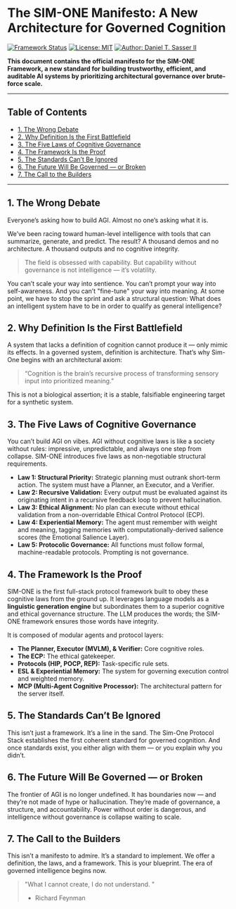 # The SIM-ONE Manifesto: A New Architecture for Governed Cognition

[![Framework Status](https://img.shields.io/badge/Status-v1.0-green.svg)](./)
[![License: MIT](https://img.shields.io/badge/License-MIT-yellow.svg)](./LICENSE)
[![Author: Daniel T. Sasser II](https://img.shields.io/badge/Author-Daniel_T._Sasser_II-orange.svg)](https://dansasser.me/about/)

**This document contains the official manifesto for the SIM-ONE Framework, a new standard for building trustworthy, efficient, and auditable AI systems by prioritizing architectural governance over brute-force scale.**

---

## Table of Contents
- [1. The Wrong Debate](#1-the-wrong-debate)
- [2. Why Definition Is the First Battlefield](#2-why-definition-is-the-first-battlefield)
- [3. The Five Laws of Cognitive Governance](#3-the-five-laws-of-cognitive-governance)
- [4. The Framework Is the Proof](#4-the-framework-is-the-proof)
- [5. The Standards Can’t Be Ignored](#5-the-standards-cant-be-ignored)
- [6. The Future Will Be Governed — or Broken](#6-the-future-will-be-governed--or-broken)
- [7. The Call to the Builders](#7-the-call-to-the-builders)

---

## 1. The Wrong Debate

Everyone’s asking how to build AGI. Almost no one’s asking what it is.

We’ve been racing toward human-level intelligence with tools that can summarize, generate, and predict. The result? A thousand demos and no architecture. A thousand outputs and no cognitive integrity.

> The field is obsessed with capability. But capability without governance is not intelligence — it’s volatility.

You can’t scale your way into sentience. You can’t prompt your way into self-awareness. And you can’t "fine-tune" your way into meaning. At some point, we have to stop the sprint and ask a structural question: What does an intelligent system have to be in order to qualify as general intelligence?

## 2. Why Definition Is the First Battlefield

A system that lacks a definition of cognition cannot produce it — only mimic its effects. In a governed system, definition is architecture. That’s why Sim-One begins with an architectural axiom:

> “Cognition is the brain’s recursive process of transforming sensory input into prioritized meaning.”

This is not a biological assertion; it is a stable, falsifiable engineering target for a synthetic system.

## 3. The Five Laws of Cognitive Governance

You can’t build AGI on vibes. AGI without cognitive laws is like a society without rules: impressive, unpredictable, and always one step from collapse. SIM-ONE introduces five laws as non-negotiable structural requirements.

* **Law 1: Structural Priority:** Strategic planning must outrank short-term action. The system must have a Planner, an Executor, and a Verifier.
* **Law 2: Recursive Validation:** Every output must be evaluated against its originating intent in a recursive feedback loop to prevent hallucination.
* **Law 3: Ethical Alignment:** No plan can execute without ethical validation from a non-overridable Ethical Control Protocol (ECP).
* **Law 4: Experiential Memory:** The agent must remember with weight and meaning, tagging memories with computationally-derived salience scores (the Emotional Salience Layer).
* **Law 5: Protocolic Governance:** All functions must follow formal, machine-readable protocols. Prompting is not governance.

## 4. The Framework Is the Proof

SIM-ONE is the first full-stack protocol framework built to obey these cognitive laws from the ground up. It leverages language models as a **linguistic generation engine** but subordinates them to a superior cognitive and ethical governance structure. The LLM produces the words; the SIM-ONE framework ensures those words have integrity.

It is composed of modular agents and protocol layers:
* **The Planner, Executor (MVLM), & Verifier:** Core cognitive roles.
* **The ECP:** The ethical gatekeeper.
* **Protocols (HIP, POCP, REP):** Task-specific rule sets.
* **ESL & Experiential Memory:** The system for governing execution control and weighted memory.
* **MCP (Multi-Agent Cognitive Processor):** The architectural pattern for the server itself.

## 5. The Standards Can’t Be Ignored

This isn’t just a framework. It’s a line in the sand. The Sim-One Protocol Stack establishes the first coherent standard for governed cognition. And once standards exist, you either align with them — or you explain why you didn’t.

## 6. The Future Will Be Governed — or Broken

The frontier of AGI is no longer undefined. It has boundaries now — and they’re not made of hype or hallucination. They’re made of governance, a structure, and accountability. Power without order is dangerous, and intelligence without governance is collapse waiting to scale.

## 7. The Call to the Builders

This isn’t a manifesto to admire. It’s a standard to implement. We offer a definition, the laws, and a framework. This is your blueprint. The era of governed intelligence begins now.

> "What I cannot create, I do not understand. "
> - Richard Feynman